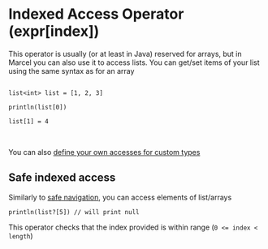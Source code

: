 # Indexed Access Operator (expr[index])

This operator is usually (or at least in Java) reserved for arrays, 
but in Marcel you can also use it to access lists. You can get/set 
items of your list using the same syntax as for an array

```marcel

list<int> list = [1, 2, 3]

println(list[0])

list[1] = 4
```

<br/>

You can also [define your own accesses for custom types](./operator-overloading.md)

## Safe indexed access

Similarly to [safe navigation](./safe-navigation.md), you can access elements of list/arrays

```marcel
println(list?[5]) // will print null
```

This operator checks that the index provided is within range (`0 <= index < length`)